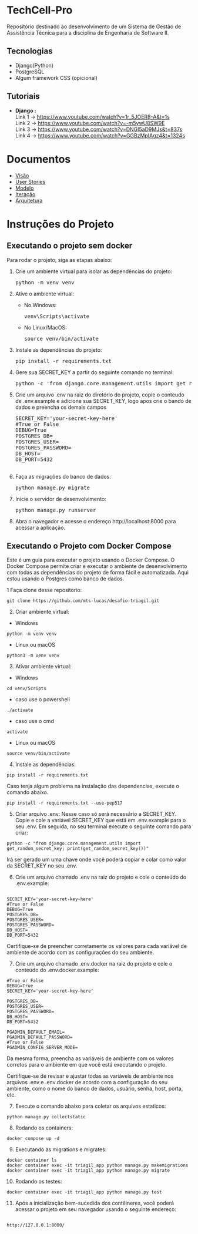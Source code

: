 # __TechCell-Pro__
Repositório destinado ao desenvolvimento de um Sistema de Gestão de Assistência Técnica para a disciplina de Engenharia de Software II. 

## __Tecnologias__
* Django(Python)
* PostgreSQL
* Algum framework CSS (opicional)

## Tutoriais

* __Django :__
<br> Link 1 -> https://www.youtube.com/watch?v=1r_5JOER8-A&t=1s
<br> Link 2 -> https://www.youtube.com/watch?v=-m5ywU8SW9E
<br> Link 3 -> https://www.youtube.com/watch?v=DNGI5aD9MJs&t=837s
<br> Link 4 -> https://www.youtube.com/watch?v=GGBzMpIAgz4&t=1324s 

# Documentos
- [Visão](documentação/doc-visao.md)
- [User Stories](documentação/doc-userstories.md)   
- [Modelo](documentação/doc-modelos.md)
- [Iteração](documentação/plano-iteracoes.md)              
- [Arquitetura](documentação/doc-arquitetura.md)               

# Instruções do Projeto
<h2>Executando o projeto sem docker</h2>

<p>Para rodar o projeto, siga as etapas abaixo:</p>

<ol>

<li>Crie um ambiente virtual para isolar as dependências do projeto:</li>
    <pre>python -m venv venv</pre>

<li>Ative o ambiente virtual:</li>
<ul>
    <li>No Windows:</li>
    <pre>venv\Scripts\activate</pre>
    <li>No Linux/MacOS:</li>
    <pre>source venv/bin/activate</pre>
</ul>

<li>Instale as dependências do projeto:</li>
<pre>pip install -r requirements.txt</pre>

<li>Gere sua SECRET_KEY a partir do seguinte comando no terminal:</li>
<pre>python -c 'from django.core.management.utils import get_random_secret_key; print(get_random_secret_key())'
</pre>

<li>Crie um arquivo .env na raiz do diretório do projeto, copie o conteudo de .env.example e adicione sua SECRET_KEY, logo apos crie o bando de dados e preencha os demais campos</li>
<pre>
SECRET_KEY='your-secret-key-here'
#True or False
DEBUG=True
POSTGRES_DB=
POSTGRES_USER=
POSTGRES_PASSWORD=
DB_HOST=
DB_PORT=5432
  </pre>

<li>Faça as migrações do banco de dados:</li>
<pre>python manage.py migrate</pre>


<li>Inicie o servidor de desenvolvimento:</li>
<pre>python manage.py runserver</pre>

<li>Abra o navegador e acesse o endereço http://localhost:8000 para acessar a aplicação.</li>
</ol>

##  Executando o Projeto com Docker Compose
Este é um guia para executar o projeto usando o Docker Compose. O Docker Compose permite criar e executar o ambiente de desenvolvimento com todas as dependências do projeto de forma fácil e automatizada. Aqui estou usando o Postgres como banco de dados.


1 Faça clone desse repositorio:
```console
git clone https://github.com/mts-lucas/desafio-triagil.git
```
2. Criar ambiente virtual:
- Windows
```console
python -m venv venv
```
- Linux ou macOS
```console
python3 -m venv venv
```

3. Ativar ambiente virtual:
- Windows
```console
cd venv/Scripts
```
- caso use o powershell
```console
./activate
```
- caso use o cmd
```console
activate
```
- Linux ou macOS
```console
source venv/bin/activate
```

4. Instale as dependências:
```console
pip install -r requirements.txt
```
Caso tenja algum problema na instalação das dependencias, execute o comando abaixo.
```console
pip install -r requirements.txt --use-pep517
```

5. Criar arquivo .env:
Nesse caso só será necessário a SECRET_KEY. Copie e cole a variável SECRET_KEY que está em .env.example para o seu .env. Em seguida, no seu terminal execute o seguinte comando para criar:

```console
python -c "from django.core.management.utils import get_random_secret_key; print(get_random_secret_key())"
```
Irá ser gerado um uma chave onde você poderá copiar e colar  como valor da SECRET_KEY no seu .env.

6. Crie um arquivo chamado .env na raiz do projeto e cole o conteúdo do .env.example:
```console

SECRET_KEY='your-secret-key-here'
#True or False
DEBUG=True
POSTGRES_DB=
POSTGRES_USER=
POSTGRES_PASSWORD=
DB_HOST=
DB_PORT=5432

```
Certifique-se de preencher corretamente os valores para cada variável de ambiente de acordo com as configurações do seu ambiente.

7. Crie um arquivo chamado .env.docker na raiz do projeto e cole o conteúdo do .env.docker.example:
```console
#True or False
DEBUG=True
SECRET_KEY='your-secret-key-here'

POSTGRES_DB=
POSTGRES_USER=
POSTGRES_PASSWORD=
DB_HOST=
DB_PORT=5432

PGADMIN_DEFAULT_EMAIL=
PGADMIN_DEFAULT_PASSWORD=
#True or False
PGADMIN_CONFIG_SERVER_MODE=
```

  Da mesma forma, preencha as variáveis de ambiente com os valores corretos para o ambiente em que você está executando o projeto.

  Certifique-se de revisar e ajustar todas as variáveis de ambiente nos arquivos .env e .env.docker de acordo com a configuração do seu ambiente, como o nome do banco de dados, usuário, senha, host, porta, etc.

7. Execute o comando abaixo para coletar os arquivos estaticos:
```console
python manage.py collectstatic
```

8. Rodando os containers:
```console
docker compose up -d
```

9. Executando as migrations e migrates:
```console
docker container ls
docker container exec -it triagil_app python manage.py makemigrations
docker container exec -it triagil_app python manage.py migrate
```
10. Rodando os testes:
```console
docker container exec -it triagil_app python manage.py test       
```

11. Após a inicialização bem-sucedida dos contêineres, você poderá acessar o projeto em seu navegador usando o seguinte endereço:

```console

http://127.0.0.1:8000/
```
